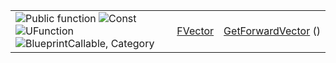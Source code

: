 |                                                                                                                                                                                                                                                                                                                                                                                                                                                                                                                                                                                                                                                      |                                                                                                      |                                                                                                                                                   |
| ---------------------------------------------------------------------------------------------------------------------------------------------------------------------------------------------------------------------------------------------------------------------------------------------------------------------------------------------------------------------------------------------------------------------------------------------------------------------------------------------------------------------------------------------------------------------------------------------------------------------------------------------------- | ---------------------------------------------------------------------------------------------------- | ------------------------------------------------------------------------------------------------------------------------------------------------- |
| ![Public function](https://d1iv7db44yhgxn.cloudfront.net/documentation/images/e1618037-5064-4088-854f-bc64583b030e/api_function_public.png "Public function") ![Const](https://d1iv7db44yhgxn.cloudfront.net/documentation/images/f5d0752d-d4e6-46bb-815c-7029c5006ceb/api_function_const.png "Const") ![UFunction](https://d1iv7db44yhgxn.cloudfront.net/documentation/images/c628bf6a-5958-42b3-aa07-99e0360cf4b2/api_function_meta.png "UFunction") ![BlueprintCallable, Category](https://d1iv7db44yhgxn.cloudfront.net/documentation/images/2d5a3d54-fac3-4805-9d5e-b4e9f7455354/api_function_meta_blueprint.png "BlueprintCallable, Category") | [FVector](https://dev.epicgames.com/documentation/en-us/unreal-engine/API/Runtime/Core/Math/FVector) | [GetForwardVector](https://dev.epicgames.com/documentation/en-us/unreal-engine/API/Runtime/Engine/Components/USceneComponent/GetForwardVector) () |